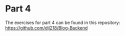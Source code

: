 # Part 4

The exercises for part 4 can be found in this repository:\
https://github.com/djl218/Blog-Backend